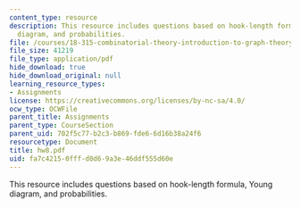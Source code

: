 ```yaml
---
content_type: resource
description: This resource includes questions based on hook-length formula, Young
  diagram, and probabilities.
file: /courses/18-315-combinatorial-theory-introduction-to-graph-theory-extremal-and-enumerative-combinatorics-spring-2005/fa7c42150fffd0d69a3e46ddf555d60e_hw8.pdf
file_size: 41219
file_type: application/pdf
hide_download: true
hide_download_original: null
learning_resource_types:
- Assignments
license: https://creativecommons.org/licenses/by-nc-sa/4.0/
ocw_type: OCWFile
parent_title: Assignments
parent_type: CourseSection
parent_uid: 702f5c77-b2c3-b869-fde6-6d16b38a24f6
resourcetype: Document
title: hw8.pdf
uid: fa7c4215-0fff-d0d6-9a3e-46ddf555d60e
---
```

This resource includes questions based on hook-length formula, Young diagram, and probabilities.